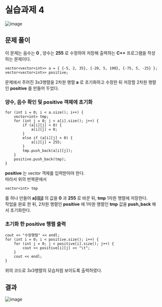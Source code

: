 # 실습과제 4

![image](https://github.com/YbSain/OpenCV/assets/108385276/f01c6885-46b9-4be5-8260-49ed50f8b45d)

## 문제 풀이

이 문제는 음수는 __0__ , 양수는 __255__ 로 수정하여 저장해 출력하는 __C++__ 프로그램을 작성하는 문제이다.

    vector<vector<int>> a = { {-5, 2, 35}, {-20, 5, 100}, {-75, 5, -25} };
    vector<vector<int>> positive;

문제에서 주어진 3x3행렬을 2차원 행렬 __a__ 로 초기화하고 수정한 뒤 저장할 2차원 행렬인 __positive__ 를 만들어 두었다.

### 양수, 음수 확인 및 positive 객체에 초기화

    for (int i = 0; i < a.size(); i++) {
	    vector<int> tmp;
	    for (int j = 0; j < a[i].size(); j++) {
		    if (a[i][j] < 0) {
			    a[i][j] = 0;
		    }
		    else if (a[i][j] > 0) {
			    a[i][j] = 255;
		    }
		    tmp.push_back(a[i][j]);
	    }
	    positive.push_back(tmp);
    }

__positive__ 는 _vector_ 객체를 입력받아야 한다.   
따라서 위의 반복문에서

	vector<int> tmp

를 하나 만들어 __a[i][j]__ 의 값을 __0__ 과 __255__ 로 바꾼 뒤, __tmp__ 1차원 행렬에 저장한다.   
작업을 완료 한 뒤, 2차원 행렬인 __positive__ 에 1차원 행렬인 __tmp__ 값을 __push_back__ 해서 초기화한다.

### 초기화 한 positive 행렬 출력

    cout << "수정행렬" << endl;
    for (int i = 0; i < positive.size(); i++) {
	    for (int j = 0; j < positive[i].size(); j++) {
		    cout << positive[i][j] << "\t";
	    }
	    cout << endl;
    }

위의 코드로 3x3행렬의 모습처럼 보이도록 출력하였다.

## 결과

![image](https://github.com/YbSain/OpenCV/assets/108385276/bea1ce33-f254-4108-976b-1ac2b4732823)

